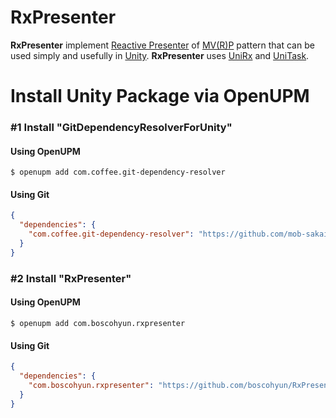 # RxPresenter

**RxPresenter** implement [Reactive Presenter][reactive-presenter-link] of [MV(R)P][mvp-link] pattern that can be used simply and usefully in [Unity][unity-link].
**RxPresenter** uses [UniRx][uni-rx-link] and [UniTask][uni-task-link].

[reactive-presenter-link]: https://github.com/boscohyun/RxPresenter/blob/main/Assets/Plugins/RxPresenter/Scripts/Runtime/ReactivePresenter.cs
[mvp-link]: https://en.wikipedia.org/wiki/Model%E2%80%93view%E2%80%93presenter
[unity-link]: https://www.unity.com
[uni-rx-link]: https://github.com/neuecc/UniRx
[uni-task-link]: https://github.com/Cysharp/UniTask

# Install Unity Package via OpenUPM

### #1 Install "GitDependencyResolverForUnity"

#### Using OpenUPM

```
$ openupm add com.coffee.git-dependency-resolver
```

#### Using Git

```json
{
  "dependencies": {
    "com.coffee.git-dependency-resolver": "https://github.com/mob-sakai/GitDependencyResolverForUnity.git"
  }
}
```

### #2 Install "RxPresenter"

#### Using OpenUPM

```
$ openupm add com.boscohyun.rxpresenter
```

#### Using Git

```json
{
  "dependencies": {
    "com.boscohyun.rxpresenter": "https://github.com/boscohyun/RxPresenter.git?path=Assets/Plugins/RxPresenter"
  }
}
```
